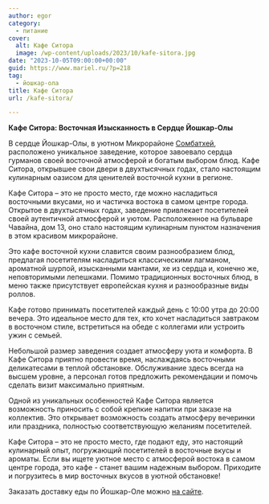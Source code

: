 ```yaml
---
author: egor
category:
  - питание
cover:
  alt: Кафе Ситора
  image: /wp-content/uploads/2023/10/kafe-sitora.jpg
date: "2023-10-05T09:00:00+00:00"
guid: https://www.mariel.ru/?p=218
tag:
  - йошкар-ола
title: Кафе Ситора
url: /kafe-sitora/

---
```

**Кафе Ситора: Восточная Изысканность в Сердце Йошкар-Олы**

В сердце Йошкар-Олы, в уютном Микрорайоне [Сомбатхей](/sombathej/), расположено уникальное заведение, которое завоевало сердца гурманов своей восточной атмосферой и богатым выбором блюд. Кафе Ситора, открывшее свои двери в двухтысячных годах, стало настоящим кулинарным оазисом для ценителей восточной кухни в регионе.

Кафе Ситора – это не просто место, где можно насладиться восточными вкусами, но и частичка востока в самом центре города. Открытое в двухтысячных годах, заведение привлекает посетителей своей аутентичной атмосферой и уютом. Расположенное на бульваре Чавайна, дом 13, оно стало настоящим кулинарным пунктом назначения в этом красивом микрорайоне.

Это кафе восточной кухни славится своим разнообразием блюд, предлагая посетителям насладиться классическими лагманом, ароматной шурпой, изысканными мантами, хе из сердца и, конечно же, неповторимыми лепешками. Помимо традиционных восточных блюд, в меню также присутствует европейская кухня и разнообразные виды роллов.

Кафе готово принимать посетителей каждый день с 10:00 утра до 20:00 вечера. Это идеальное место для тех, кто хочет насладиться завтраком в восточном стиле, встретиться на обеде с коллегами или устроить ужин с семьей.

Небольшой размер заведения создает атмосферу уюта и комфорта. В Кафе Ситора приятно провести время, наслаждаясь восточными деликатесами в теплой обстановке. Обслуживание здесь всегда на высшем уровне, а персонал готов предложить рекомендации и помочь сделать визит максимально приятным.

Одной из уникальных особенностей Кафе Ситора является возможность приносить с собой крепкие напитки при заказе на коллектив. Это открывает возможность создать атмосферу вечеринки или праздника, полностью соответствующую желаниям посетителей.

Кафе Ситора – это не просто место, где подают еду, это настоящий кулинарный опыт, погружающий посетителей в восточные вкусы и ароматы. Если вы ищете уютное место с атмосферой востока в самом центре города, это кафе \- станет вашим надежным выбором. Приходите и погрузитесь в мир восточных вкусов в уютной обстановке!

Заказать доставку еды по Йошкар-Оле можно [на сайте](https://ситора12.рф/).
